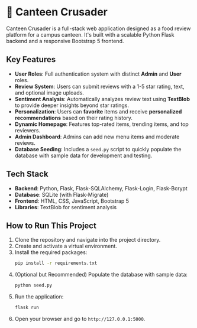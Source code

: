 # 🍔 Canteen Crusader

Canteen Crusader is a full-stack web application designed as a food review platform for a campus canteen. It's built with a scalable Python Flask backend and a responsive Bootstrap 5 frontend.

## Key Features

-   **User Roles**: Full authentication system with distinct **Admin** and **User** roles.
-   **Review System**: Users can submit reviews with a 1-5 star rating, text, and optional image uploads.
-   **Sentiment Analysis**: Automatically analyzes review text using **TextBlob** to provide deeper insights beyond star ratings.
-   **Personalization**: Users can **favorite** items and receive **personalized recommendations** based on their rating history.
-   **Dynamic Homepage**: Features top-rated items, trending items, and top reviewers.
-   **Admin Dashboard**: Admins can add new menu items and moderate reviews.
-   **Database Seeding**: Includes a `seed.py` script to quickly populate the database with sample data for development and testing.

## Tech Stack

-   **Backend**: Python, Flask, Flask-SQLAlchemy, Flask-Login, Flask-Bcrypt
-   **Database**: SQLite (with Flask-Migrate)
-   **Frontend**: HTML, CSS, JavaScript, Bootstrap 5
-   **Libraries**: TextBlob for sentiment analysis

## How to Run This Project

1.  Clone the repository and navigate into the project directory.
2.  Create and activate a virtual environment.
3.  Install the required packages:
    ```bash
    pip install -r requirements.txt
    ```
4.  (Optional but Recommended) Populate the database with sample data:
    ```bash
    python seed.py
    ```
5.  Run the application:
    ```bash
    flask run
    ```
6.  Open your browser and go to `http://127.0.0.1:5000`.
